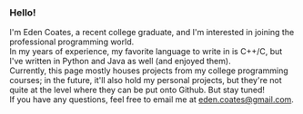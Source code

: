 ### Hello!
I'm Eden Coates, a recent college graduate, and I'm interested in joining the professional programming world. <br />
In my years of experience, my favorite language to write in is C++/C, but I've written in Python and Java as well (and enjoyed them). <br />
Currently, this page mostly houses projects from my college programming courses; in the future, it'll also hold my personal projects, but they're not quite at the level where they can be put onto Github. But stay tuned! <br />
If you have any questions, feel free to email me at eden.coates@gmail.com. <br />
